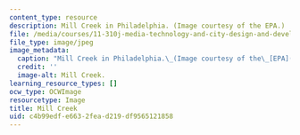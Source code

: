 ```yaml
---
content_type: resource
description: Mill Creek in Philadelphia. (Image courtesy of the EPA.)
file: /media/courses/11-310j-media-technology-and-city-design-and-development-spring-2002/c4b99edfe6632fead219df9565121858_11-310js02.jpg
file_type: image/jpeg
image_metadata:
  caption: "Mill Creek in Philadelphia.\_(Image courtesy of the\_[EPA](http://www.epa.gov).)"
  credit: ''
  image-alt: Mill Creek.
learning_resource_types: []
ocw_type: OCWImage
resourcetype: Image
title: Mill Creek
uid: c4b99edf-e663-2fea-d219-df9565121858
---
```

